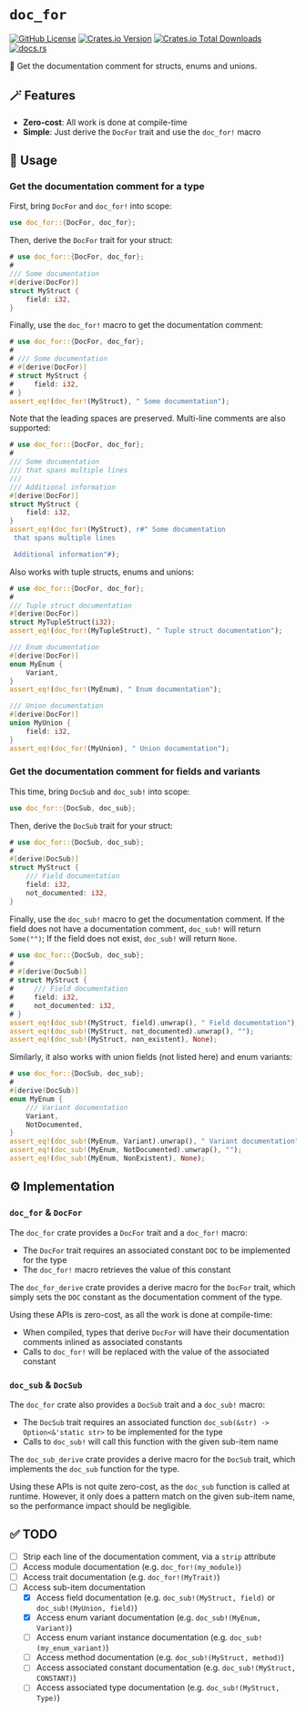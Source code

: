# `doc_for`

[![GitHub License](https://img.shields.io/github/license/PRO-2684/doc_for?logo=opensourceinitiative)](https://github.com/PRO-2684/doc_for/blob/main/LICENSE)
[![Crates.io Version](https://img.shields.io/crates/v/doc_for?logo=rust)](https://crates.io/crates/doc_for)
[![Crates.io Total Downloads](https://img.shields.io/crates/d/doc_for?logo=rust)](https://crates.io/crates/doc_for)
[![docs.rs](https://img.shields.io/docsrs/doc_for?logo=rust)](https://docs.rs/doc_for)

📖 Get the documentation comment for structs, enums and unions.

## 🪄 Features

- **Zero-cost**: All work is done at compile-time
- **Simple**: Just derive the `DocFor` trait and use the `doc_for!` macro

## 🤔 Usage

### Get the documentation comment for a type

First, bring `DocFor` and `doc_for!` into scope:

```rust
use doc_for::{DocFor, doc_for};
```

Then, derive the `DocFor` trait for your struct:

```rust
# use doc_for::{DocFor, doc_for};
#
/// Some documentation
#[derive(DocFor)]
struct MyStruct {
    field: i32,
}
```

Finally, use the `doc_for!` macro to get the documentation comment:

```rust
# use doc_for::{DocFor, doc_for};
#
# /// Some documentation
# #[derive(DocFor)]
# struct MyStruct {
#     field: i32,
# }
assert_eq!(doc_for!(MyStruct), " Some documentation");
```

Note that the leading spaces are preserved. Multi-line comments are also supported:

```rust
# use doc_for::{DocFor, doc_for};
#
/// Some documentation
/// that spans multiple lines
///
/// Additional information
#[derive(DocFor)]
struct MyStruct {
    field: i32,
}
assert_eq!(doc_for!(MyStruct), r#" Some documentation
 that spans multiple lines

 Additional information"#);
```

Also works with tuple structs, enums and unions:

```rust
# use doc_for::{DocFor, doc_for};
#
/// Tuple struct documentation
#[derive(DocFor)]
struct MyTupleStruct(i32);
assert_eq!(doc_for!(MyTupleStruct), " Tuple struct documentation");

/// Enum documentation
#[derive(DocFor)]
enum MyEnum {
    Variant,
}
assert_eq!(doc_for!(MyEnum), " Enum documentation");

/// Union documentation
#[derive(DocFor)]
union MyUnion {
    field: i32,
}
assert_eq!(doc_for!(MyUnion), " Union documentation");
```

### Get the documentation comment for fields and variants

This time, bring `DocSub` and `doc_sub!` into scope:

```rust
use doc_for::{DocSub, doc_sub};
```

Then, derive the `DocSub` trait for your struct:

```rust
# use doc_for::{DocSub, doc_sub};
#
#[derive(DocSub)]
struct MyStruct {
    /// Field documentation
    field: i32,
    not_documented: i32,
}
```

Finally, use the `doc_sub!` macro to get the documentation comment. If the field does not have a documentation comment, `doc_sub!` will return `Some("")`; If the field does not exist, `doc_sub!` will return `None`.

```rust
# use doc_for::{DocSub, doc_sub};
#
# #[derive(DocSub)]
# struct MyStruct {
#     /// Field documentation
#     field: i32,
#     not_documented: i32,
# }
assert_eq!(doc_sub!(MyStruct, field).unwrap(), " Field documentation");
assert_eq!(doc_sub!(MyStruct, not_documented).unwrap(), "");
assert_eq!(doc_sub!(MyStruct, non_existent), None);
```

Similarly, it also works with union fields (not listed here) and enum variants:

```rust
# use doc_for::{DocSub, doc_sub};
#
#[derive(DocSub)]
enum MyEnum {
    /// Variant documentation
    Variant,
    NotDocumented,
}
assert_eq!(doc_sub!(MyEnum, Variant).unwrap(), " Variant documentation");
assert_eq!(doc_sub!(MyEnum, NotDocumented).unwrap(), "");
assert_eq!(doc_sub!(MyEnum, NonExistent), None);
```

## ⚙️ Implementation

### `doc_for` & `DocFor`

The `doc_for` crate provides a `DocFor` trait and a `doc_for!` macro:

- The `DocFor` trait requires an associated constant `DOC` to be implemented for the type
- The `doc_for!` macro retrieves the value of this constant

The `doc_for_derive` crate provides a derive macro for the `DocFor` trait, which simply sets the `DOC` constant as the documentation comment of the type.

Using these APIs is zero-cost, as all the work is done at compile-time:

- When compiled, types that derive `DocFor` will have their documentation comments inlined as associated constants
- Calls to `doc_for!` will be replaced with the value of the associated constant

### `doc_sub` & `DocSub`

The `doc_for` crate also provides a `DocSub` trait and a `doc_sub!` macro:

- The `DocSub` trait requires an associated function `doc_sub(&str) -> Option<&'static str>` to be implemented for the type
- Calls to `doc_sub!` will call this function with the given sub-item name

The `doc_sub_derive` crate provides a derive macro for the `DocSub` trait, which implements the `doc_sub` function for the type.

Using these APIs is not quite zero-cost, as the `doc_sub` function is called at runtime. However, it only does a pattern match on the given sub-item name, so the performance impact should be negligible.

## ✅ TODO

- [ ] Strip each line of the documentation comment, via a `strip` attribute
- [ ] Access module documentation (e.g. `doc_for!(my_module)`)
- [ ] Access trait documentation (e.g. `doc_for!(MyTrait)`)
- [ ] Access sub-item documentation
    - [x] Access field documentation (e.g. `doc_sub!(MyStruct, field)` or `doc_sub!(MyUnion, field)`)
    - [x] Access enum variant documentation (e.g. `doc_sub!(MyEnum, Variant)`)
    - [ ] Access enum variant instance documentation (e.g. `doc_sub!(my_enum_variant)`)
    - [ ] Access method documentation (e.g. `doc_sub!(MyStruct, method)`)
    - [ ] Access associated constant documentation (e.g. `doc_sub!(MyStruct, CONSTANT)`)
    - [ ] Access associated type documentation (e.g. `doc_sub!(MyStruct, Type)`)
